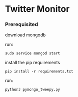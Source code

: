 # Twitter Monitor

### Prerequisited

download mongodb

run:

	sudo service mongod start

install the pip requirements

	pip install -r requirements.txt

run:

	python3 pymongo_tweepy.py

